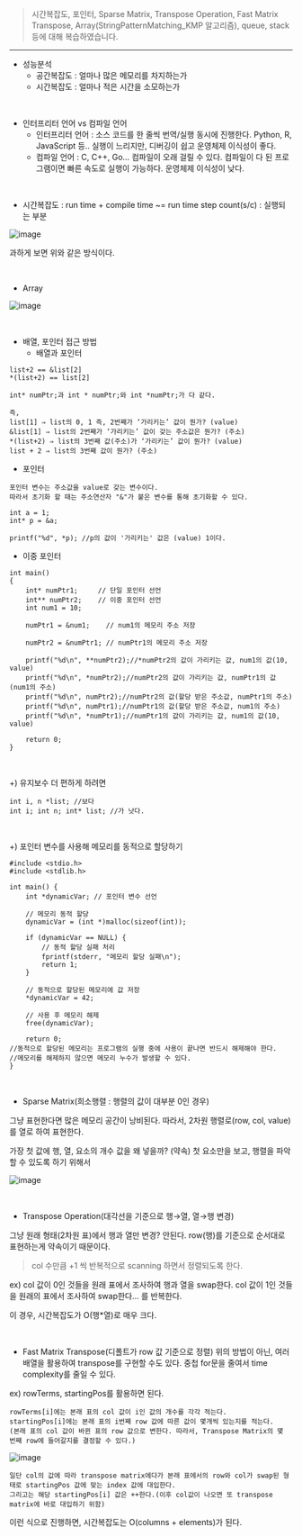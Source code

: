 > 시간복잡도, 포인터, Sparse Matrix, Transpose Operation, Fast Matrix Transpose, Array(StringPatternMatching_KMP 알고리즘), queue, stack 등에 대해 복습하였습니다.
---
- 성능분석
  - 공간복잡도 : 얼마나 많은 메모리를 차지하는가
  - 시간복잡도 : 얼마나 적은 시간을 소모하는가

<br>

- 인터프리터 언어 vs 컴파일 언어
  - 인터프리터 언어 : 소스 코드를 한 줄씩 번역/실행 동시에 진행한다.  Python, R, JavaScript 등.. 실행이 느리지만, 디버깅이 쉽고 운영체제 이식성이 좋다.
  - 컴파일 언어 : C, C++, Go… 컴파일이 오래 걸릴 수 있다. 컴파일이 다 된 프로그램이면 빠른 속도로 실행이 가능하다. 운영체제 이식성이 낮다.
 
<br>

- 시간복잡도 : run time + compile time ~= run time
step count(s/c) : 실행되는 부분

![image](https://github.com/sonyrainy/TIL/assets/91364766/ef76c235-140c-482e-bbb0-c038ed4bad65)

과하게 보면 위와 같은 방식이다.

<br>

- Array

![image](https://github.com/sonyrainy/TIL/assets/91364766/b50bd8b3-8007-4a53-bbf6-e9584fb4c125)

<br>

- 배열, 포인터 접근 방법
  - 배열과 포인터

```
list+2 == &list[2]
*(list+2) == list[2]

int* numPtr;과 int * numPtr;와 int *numPtr;가 다 같다.

즉,
list[1] ⇒ list의 0, 1 즉, 2번째가 ‘가리키는’ 값이 뭔가? (value)
&list[1] ⇒ list의 2번째가 ‘가리키는’ 값이 갖는 주소값은 뭔가? (주소)
*(list+2) ⇒ list의 3번째 값(주소)가 ‘가리키는’ 값이 뭔가? (value)
list + 2 ⇒ list의 3번째 값이 뭔가? (주소)
```

  - 포인터
```
포인터 변수는 주소값을 value로 갖는 변수이다.
따라서 초기화 할 때는 주소연산자 "&"가 붙은 변수를 통해 초기화할 수 있다.

int a = 1;
int* p = &a;

printf("%d", *p); //p의 값이 '가리키는' 값은 (value) 1이다.
```
  
  - 이중 포인터
```
int main()
{
    int* numPtr1;     // 단일 포인터 선언
    int** numPtr2;    // 이중 포인터 선언
    int num1 = 10;

    numPtr1 = &num1;    // num1의 메모리 주소 저장 

    numPtr2 = &numPtr1; // numPtr1의 메모리 주소 저장

    printf("%d\n", **numPtr2);//*numPtr2의 값이 가리키는 값, num1의 값(10, value)
    printf("%d\n", *numPtr2);//numPtr2의 값이 가리키는 값, numPtr1의 값(num1의 주소)
    printf("%d\n", numPtr2);//numPtr2의 값(할당 받은 주소값, numPtr1의 주소)
    printf("%d\n", numPtr1);//numPtr1의 값(할당 받은 주소값, num1의 주소)
    printf("%d\n", *numPtr1);//numPtr1의 값이 가리키는 값, num1의 값(10, value)

    return 0;
}
```

<br>

+) 유지보수 더 편하게 하려면
```
int i, n *list; //보다
int i; int n; int* list; //가 낫다.
```

<br>

+) 포인터 변수를 사용해 메모리를 동적으로 할당하기
```
#include <stdio.h>
#include <stdlib.h>

int main() {
    int *dynamicVar; // 포인터 변수 선언

    // 메모리 동적 할당
    dynamicVar = (int *)malloc(sizeof(int));

    if (dynamicVar == NULL) {
        // 동적 할당 실패 처리
        fprintf(stderr, "메모리 할당 실패\n");
        return 1;
    }

    // 동적으로 할당된 메모리에 값 저장
    *dynamicVar = 42;

    // 사용 후 메모리 해제
    free(dynamicVar);

    return 0;
//동적으로 할당된 메모리는 프로그램의 실행 중에 사용이 끝나면 반드시 해제해야 한다.
//메모리를 해제하지 않으면 메모리 누수가 발생할 수 있다.
}
```

<br>

- Sparse Matrix(희소행렬 : 행렬의 값이 대부분 0인 경우)

그냥 표현한다면 많은 메모리 공간이 낭비된다. 따라서, 2차원 행렬로(row, col, value)를 열로 하여 표현한다.

가장 첫 값에 행, 열, 요소의 개수 값을 왜 넣을까? (약속) 첫 요소만을 보고, 행렬을 파악할 수 있도록 하기 위해서

![image](https://github.com/sonyrainy/TIL/assets/91364766/8ad39b6b-c2a7-40b1-9b36-82c68f2f0369)

<br>

- Transpose Operation(대각선을 기준으로 행→열, 열→행 변경)

그냥 원래 형태(2차원 표)에서 행과 열만 변경? 안된다. row(행)를 기준으로 순서대로 표현하는게 약속이기 때문이다.

> col 수만큼 +1 씩 반복적으로 scanning 하면서 정렬되도록 한다.

ex) col 값이 0인 것들을 원래 표에서 조사하여 행과 열을 swap한다. col 값이 1인 것들을 원래의 표에서 조사하여 swap한다... 를 반복한다.

이 경우, 시간복잡도가 O(행*열)로 매우 크다.

<br>

- Fast Matrix Transpose(디폴트가 row 값 기준으로 정렬)
위의 방법이 아닌, 여러 배열을 활용하여 transpose를 구현할 수도 있다. 중첩 for문을 줄여서 time complexity를 줄일 수 있다.

ex) rowTerms, startingPos를 활용하면 된다.

```
rowTerms[i]에는 본래 표의 col 값이 i인 값의 개수를 각각 적는다.
startingPos[i]에는 본래 표의 i번째 row 값에 따른 값이 몇개씩 있는지를 적는다.
(본래 표의 col 값이 바뀐 표의 row 값으로 변한다. 따라서, Transpose Matrix의 몇 번째 row에 들어갈지를 결정할 수 있다.)
```

![image](https://github.com/sonyrainy/TIL/assets/91364766/4bf10696-f678-4cd8-8f07-42dcb8f3e615)

```
일단 col의 값에 따라 transpose matrix에다가 본래 표에서의 row와 col가 swap된 형태로 startingPos 값에 맞는 index 값에 대입한다.
그리고는 해당 startingPos[i] 값은 ++한다.(이후 col값이 나오면 또 transpose matrix에 바로 대입하기 위함)
```

이런 식으로 진행하면, 시간복잡도는 O(columns + elements)가 된다.
